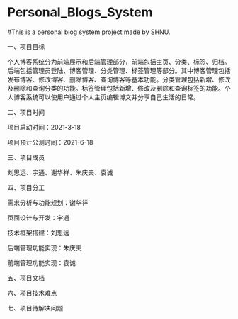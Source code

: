 # Personal_Blogs_System
#This is a personal blog system project made by SHNU.

一、项目目标

个人博客系统分为前端展示和后端管理部分，前端包括主页、分类、标签、归档。后端包括管理员登陆、博客管理、分类管理、标签管理等部分。其中博客管理包括发布博客、修改博客、删除博客、查询博客等基本功能。分类管理包括新增、修改及删除和查询分类的功能。标签管理包括新增、修改及删除和查询标签的功能。个人博客系统可以使用户通过个人主页编辑博文并分享自己生活的日常。

二、项目时间

项目启动时间：2021-3-18

项目预计公测时间：2021-6-18

三、项目成员

刘思远、宇通、谢华祥、朱庆夫、袁诚

四、项目分工

需求分析与功能规划：谢华祥

页面设计与开发：宇通

技术框架搭建：刘思远

后端管理功能实现：朱庆夫

前端管理功能实现：袁诚

五、项目文档

六、项目技术难点

七、项目待解决问题
